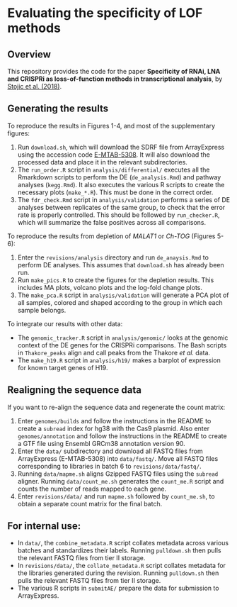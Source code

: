 # Evaluating the specificity of LOF methods

## Overview

This repository provides the code for the paper **Specificity of RNAi, LNA and CRISPRi as loss-of-function methods in transcriptional analysis**, 
by [Stojic et al. (2018)](https://doi.org/10.1093/nar/gky437).

## Generating the results

To reproduce the results in Figures 1-4, and most of the supplementary figures:

1. Run `download.sh`, which will download the SDRF file from ArrayExpress using the accession code [E-MTAB-5308](http://www.ebi.ac.uk/arrayexpress/experiments/E-MTAB-5308).
It will also download the processed data and place it in the relevant subdirectories.
2. The `run_order.R` script in `analysis/differential/` executes all the Rmarkdown scripts to perform the DE (`de_analysis.Rmd`) and pathway analyses (`kegg.Rmd`).
It also executes the various R scripts to create the necessary plots (`make_*.R`).
This must be done in the correct order.
3. The `fdr_check.Rmd` script in `analysis/validation` performs a series of DE analyses between replicates of the same group, to check that the error rate is properly controlled.
This should be followed by `run_checker.R`, which will summarize the false positives across all comparisons.

To reproduce the results from depletion of _MALAT1_ or _Ch-TOG_ (Figures 5-6):

1. Enter the `revisions/analysis` directory and run `de_anaysis.Rmd` to perform DE analyses.
This assumes that `download.sh` has already been run.
2. Run `make_pics.R` to create the figures for the depletion results.
This includes MA plots, volcano plots and the log-fold change plots.
3. The `make_pca.R` script in `analysis/validation` will generate a PCA plot of all samples, colored and shaped according to the group in which each sample belongs.

To integrate our results with other data:

- The `genomic_tracker.R` script in `analysis/genomic/` looks at the genomic context of the DE genes for the CRISPRi comparisons.
The Bash scripts in `Thakore_peaks` align and call peaks from the Thakore _et al._ data.
- The `make_h19.R` script in `analysis/h19/` makes a barplot of expression for known target genes of H19.

## Realigning the sequence data 

If you want to re-align the sequence data and regenerate the count matrix:

1. Enter `genomes/builds` and follow the instructions in the README to create a `subread` index for hg38 with the Cas9 plasmid.
Also enter `genomes/annotation` and follow the instructions in the README to create a GTF file using Ensembl GRCm38 annotation version 90.
2. Enter the `data/` subdirectory and download all FASTQ files from ArrayExpress (E-MTAB-5308) into `data/fastq/`.
Move all FASTQ files corresponding to libraries in batch 6 to `revisions/data/fastq/`.
3. Running  `data/mapme.sh` aligns Gzipped FASTQ files using the `subread` aligner.
Running `data/count_me.sh` generates the `count_me.R` script and counts the number of reads mapped to each gene.
4. Enter `revisions/data/` and run `mapme.sh` followed by `count_me.sh`, to obtain a separate count matrix for the final batch.

## For internal use:

- In `data/`, the `combine_metadata.R` script collates metadata across various batches and standardizes their labels.
Running `pulldown.sh` then pulls the relevant FASTQ files from tier II storage.
- In `revisions/data/`, the `collate_metadata.R` script collates metadata for the libraries generated during the revision.
Running `pulldown.sh` then pulls the relevant FASTQ files from tier II storage.
- The various R scripts in `submitAE/` prepare the data for submission to ArrayExpress.
